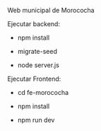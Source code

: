 Web municipal de Morococha

Ejecutar backend:

- npm install

- migrate-seed

- node server.js

Ejecutar Frontend:

- cd fe-morococha

- npm install

- npm run dev

